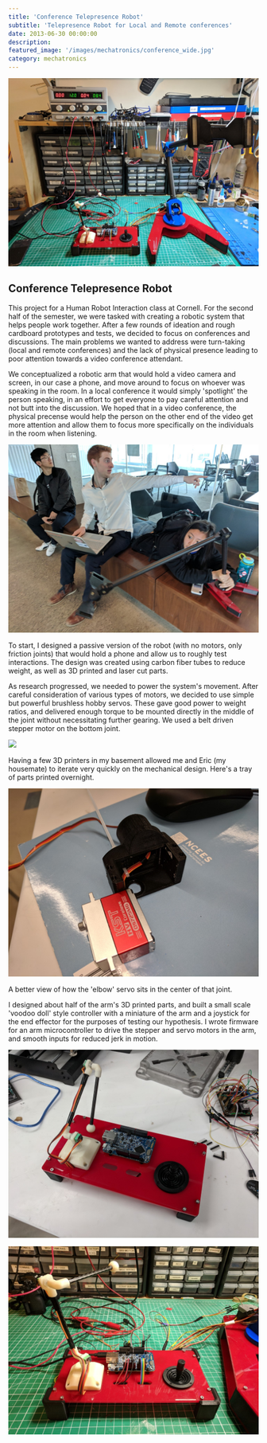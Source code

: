 ```yaml
---
title: 'Conference Telepresence Robot'
subtitle: 'Telepresence Robot for Local and Remote conferences'
date: 2013-06-30 00:00:00
description:
featured_image: '/images/mechatronics/conference_wide.jpg'
category: mechatronics
---
```


![](/images/mechatronics/conference_wide.jpg)

## Conference Telepresence Robot

This project for a Human Robot Interaction class at Cornell. For the second half of the semester, we were tasked with creating a robotic system that helps people work together. After a few rounds of ideation and rough cardboard prototypes and tests, we decided to focus on conferences and discussions. The main problems we wanted to address were turn-taking (local and remote conferences) and the lack of physical presence leading to poor attention towards a video conference attendant.

We conceptualized a robotic arm that would hold a video camera and screen, in our case a phone, and move around to focus on whoever was speaking in the room. In a local conference it would simply 'spotlight' the person speaking, in an effort to get everyone to pay careful attention and not butt into the discussion. We hoped that in a video conference, the physical precense would help the person on the other end of the video get more attention and allow them to focus more specifically on the individuals in the room when listening.

![](/images/mechatronics/conference_passive.jpg)

To start, I designed a passive version of the robot (with no motors, only friction joints) that would hold a phone and allow us to roughly test interactions. The design was created using carbon fiber tubes to reduce weight, as well as 3D printed and laser cut parts.

As research progressed, we needed to power the system's movement. After careful consideration of various types of motors, we decided to use simple but powerful brushless hobby servos. These gave good power to weight ratios, and delivered enough torque to be mounted directly in the middle of the joint without necessitating further gearing. We used a belt driven stepper motor on the bottom joint.

![](/images/mechatronics/conference_parts.jpg)

Having a few 3D printers in my basement allowed me and Eric (my housemate) to iterate very quickly on the mechanical design. Here's a tray of parts printed overnight. 

![](/images/mechatronics/conference_servo.jpg)

A better view of how the 'elbow' servo sits in the center of that joint.

I designed about half of the arm's 3D printed parts, and built a small scale 'voodoo doll' style controller with a miniature of the arm and a joystick for the end effector for the purposes of testing our hypothesis. I wrote firmware for an arm microcontroller to drive the stepper and servo motors in the arm, and smooth inputs for reduced jerk in motion. 

![](/images/mechatronics/conference_c2.jpg)

![](/images/mechatronics/conference_controller.jpg)

